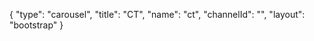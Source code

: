 {
    "type": "carousel",
    "title": "CT",
    "name": "ct",
    "channelId": "",
    "layout": "bootstrap"
}